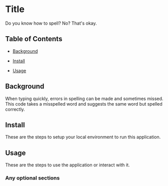 # Title

Do you know how to spell? No? That's okay.

## Table of Contents

- [Background](#background)

- [Install](#install)

- [Usage](#usage)

## Background

When typing quickly, errors in spelling can be made and sometimes missed. This code takes a misspelled word and suggests the same word but spelled correctly.

## Install

These are the steps to setup your local environment to run this application.

## Usage

These are the steps to use the application or interact with it.

### Any optional sections
